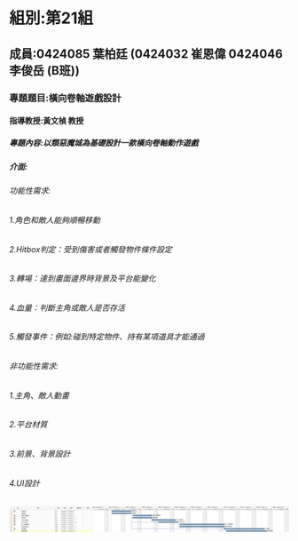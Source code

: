 # 組別:第21組
## 成員:0424085 葉柏廷 (0424032 崔恩偉 0424046李俊岳 (B班))
### 專題題目:橫向卷軸遊戲設計
#### 指導教授:黃文楨 教授
##### 專題內容:以類惡魔城為基礎設計一款橫向卷軸動作遊戲
##### 介面:
###### 功能性需求:
###### 1.角色和敵人能夠順暢移動
###### 2.Hitbox判定：受到傷害或者觸發物件條件設定
###### 3.轉場：達到畫面邊界時背景及平台能變化
###### 4.血量：判斷主角或敵人是否存活
###### 5.觸發事件：例如:碰到特定物件、持有某項道具才能通過
###### 非功能性需求:
###### 1.主角、敵人動畫
###### 2.平台材質
###### 3.前景、背景設計
###### 4.UI設計
![gantt](gantt2.png "甘特圖")
